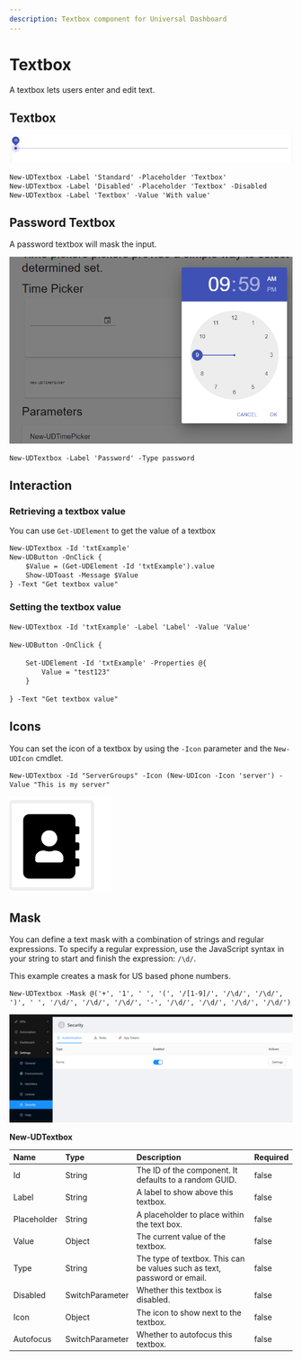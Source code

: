 ```yaml
---
description: Textbox component for Universal Dashboard
---
```


# Textbox

A textbox lets users enter and edit text.

## Textbox

![](../../../.gitbook/assets/image%20%2847%29.png)

```text
New-UDTextbox -Label 'Standard' -Placeholder 'Textbox'
New-UDTextbox -Label 'Disabled' -Placeholder 'Textbox' -Disabled
New-UDTextbox -Label 'Textbox' -Value 'With value'
```

## Password Textbox

A password textbox will mask the input.

![](../../../.gitbook/assets/image%20%2855%29.png)

```text
New-UDTextbox -Label 'Password' -Type password
```

## Interaction

### Retrieving a textbox value

You can use `Get-UDElement` to get the value of a textbox

```text
New-UDTextbox -Id 'txtExample' 
New-UDButton -OnClick {
    $Value = (Get-UDElement -Id 'txtExample').value 
    Show-UDToast -Message $Value
} -Text "Get textbox value"
```

### Setting the textbox value

```text
New-UDTextbox -Id 'txtExample' -Label 'Label' -Value 'Value'

New-UDButton -OnClick {

    Set-UDElement -Id 'txtExample' -Properties @{
        Value = "test123"
    }

} -Text "Get textbox value"
```

## Icons

You can set the icon of a textbox by using the `-Icon` parameter and the `New-UDIcon` cmdlet.

```text
New-UDTextbox -Id "ServerGroups" -Icon (New-UDIcon -Icon 'server') -Value "This is my server"
```

![](../../../.gitbook/assets/image%20%28107%29.png)

## Mask

You can define a text mask with a combination of strings and regular expressions. To specify a regular expression, use the JavaScript syntax in your string to start and finish the expression: `/\d/`.

This example creates a mask for US based phone numbers.

```text
New-UDTextbox -Mask @('+', '1', ' ', '(', '/[1-9]/', '/\d/', '/\d/', ')', ' ', '/\d/', '/\d/', '/\d/', '-', '/\d/', '/\d/', '/\d/', '/\d/')
```

![](../../../.gitbook/assets/image%20%28172%29.png)

**New-UDTextbox**

| Name | Type | Description | Required |
| :--- | :--- | :--- | :--- |
| Id | String | The ID of the component. It defaults to a random GUID. | false |
| Label | String | A label to show above this textbox. | false |
| Placeholder | String | A placeholder to place within the text box. | false |
| Value | Object | The current value of the textbox. | false |
| Type | String | The type of textbox. This can be values such as text, password or email. | false |
| Disabled | SwitchParameter | Whether this textbox is disabled. | false |
| Icon | Object | The icon to show next to the textbox. | false |
| Autofocus | SwitchParameter | Whether to autofocus this textbox. | false |

